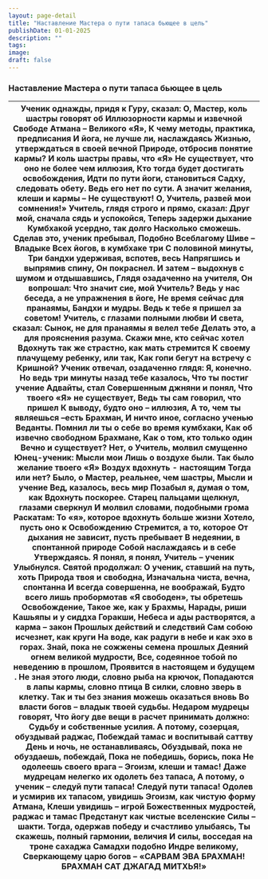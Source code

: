 ```yaml
---
layout: page-detail
title: "Наставление Мастера о пути тапаса бьющее в цель"
publishDate: 01-01-2025
description: ""
tags:
image:
draft: false
---
```


### Наставление Мастера о пути тапаса бьющее в цель

| Ученик однажды, придя к Гуру, сказал:  О, Мастер, коль шастры говорят об  Иллюзорности кармы и извечной  Свободе Атмана – Великого «Я»,  К чему методы, практика, предписания  И йога, не лучше ли, наслаждаясь  Жизнью, утверждаться в своей вечной  Природе, отбросив понятие кармы?  И коль шастры правы, что «Я»  Не существует, что оно не более чем иллюзия,  Кто тогда будет достигать освобождения,  Идти по пути йоги, становиться  Садху, следовать обету. Ведь его нет по сути.  А значит желания, клеши и кармы –  Не существуют!  О, Учитель, развей мои сомнения!»  Учитель, глядя строго и прямо, сказал:  Друг мой, сначала сядь и успокойся,  Теперь задержи дыхание  Кумбхакой усердно, так долго  Насколько сможешь.  Сделав это, ученик пребывал,  Подобно Всеблагому Шиве – Владыке  Всех йогов, в кумбхаке три  С половиной минуты,  Три бандхи удерживая, вспотев, весь  Напрягшись и выпрямив спину,  Он покраснел.  И затем – выдохнув с шумом и отдышавшись,  Глядя озадаченно на учителя,  Он вопрошал:  Что значит сие, мой Учитель?  Ведь у нас беседа, а не упражнения в йоге,  Не время сейчас для пранаямы,  Бандхи и мудры.  Ведь к тебе я пришел за советом!  Учитель, с глазами полными любви  И света, сказал:  Сынок, не для пранаямы я велел тебе  Делать это, а для прояснения разума.  Скажи мне, кто сейчас хотел  Вдохнуть так же страстно, как мать стремится  К своему плачущему ребенку, или так,  Как гопи бегут на встречу с Кришной?  Ученик отвечал, озадаченно глядя:  Я, конечно.  Но ведь три минуты назад тебе казалось,  Что ты постиг учение Адвайты, стал  Совершенным джняни и понял,  Что твоего «Я» не существует,  Ведь ты сам говорил, что пришел  К выводу, будто оно – иллюзия,  А то, чем ты являешься –есть Брахман,  И ничто иное, согласно ученью  Веданты.  Помнил ли ты о себе во время кумбхаки,  Как об извечно свободном Брахмане,  Как о том, кто только один  Вечно и существует?  Нет, о Учитель, молвил смущенно  Юнец-ученик: Мысли мои  Лишь о воздухе были.  Так было желание твоего «Я»  Воздух вдохнуть - настоящим  Тогда или нет?  Было, о Мастер, реальнее, чем шастры,  Мысли и учение Вед, казалось, весь мир  Позабыл я, думая о том, как  Вдохнуть поскорее.  Старец пальцами щелкнул, глазами сверкнул  И молвил словами, подобными грома  Раскатам:  То «я», которое вдохнуть больше жизни  Хотело, пусть оно к Освобождению  Стремится, а то, которое  От дыхания не зависит, пусть пребывает  В недеянии, в спонтанной природе  Собой наслаждаясь и в себе  Утверждаясь.  Я понял, я понял, Учитель – ученик  Улыбнулся.  Святой продолжал:  О ученик, ставший на путь, хоть  Природа твоя и свободна,  Изначальна чиста, вечна, спонтанна  И всегда совершенна, не воображай,  Будто всего лишь пробормотав  «Я свободен», ты обретешь Освобождение,  Такое же, как у Брахмы, Нарады, риши  Кашьяпы и у сиддха Горакши,  Небеса и ады растворятся, а карма – закон  Прошлых действий и следствий  Сам собою исчезнет, как круги  На воде, как радуги в небе и как эхо в горах.  Знай, пока не сожжены семена прошлых  Деяний огнем великой мудрости,  Все, содеянное тобой по неведению в прошлом,  Проявится в настоящем и будущем .  Не зная этого люди, словно рыба на крючок,  Попадаются в лапы кармы, словно птица  В силки, словно зверь в клетку.  Так и ты без знания можешь оказаться вновь  Во власти богов – владык твоей судьбы.  Недаром мудрецы говорят,  Что йогу две вещи в расчет принимать должно:  Судьбу и собственные усилия.  А потому, созерцая, обуздывай раджас,  Побеждай тамас и воспитывай саттву  День и ночь, не останавливаясь,  Обуздывай, пока не обуздаешь, побеждай,  Пока не победишь, борись, пока  Не одолеешь своего врага –  Эгоизм, клеши и тамас!  Даже мудрецам нелегко их одолеть без тапаса,  А потому, о ученик – следуй пути тапаса!  Следуй пути тапаса!  Одолев и усмирив их тапасом, увидишь  Эгоизм, как чистую форму Атмана,  Клеши увидишь – игрой Божественных мудростей, раджас и тамас  Предстанут как чистые вселенские  Силы – шакти.  Тогда, одержав победу и счастливо улыбаясь,  Ты скажешь, полный гармонии, величия  И силы, восседая на троне сахаджа  Самадхи подобно Индре великому,  Сверкающему царю богов –  «САРВАМ ЭВА БРАХМАН!  БРАХМАН САТ ДЖАГАД МИТХЬЯ!» |
| --------------------------------------------------------------------------------------------------------------------------------------------------------------------------------------------------------------------------------------------------------------------------------------------------------------------------------------------------------------------------------------------------------------------------------------------------------------------------------------------------------------------------------------------------------------------------------------------------------------------------------------------------------------------------------------------------------------------------------------------------------------------------------------------------------------------------------------------------------------------------------------------------------------------------------------------------------------------------------------------------------------------------------------------------------------------------------------------------------------------------------------------------------------------------------------------------------------------------------------------------------------------------------------------------------------------------------------------------------------------------------------------------------------------------------------------------------------------------------------------------------------------------------------------------------------------------------------------------------------------------------------------------------------------------------------------------------------------------------------------------------------------------------------------------------------------------------------------------------------------------------------------------------------------------------------------------------------------------------------------------------------------------------------------------------------------------------------------------------------------------------------------------------------------------------------------------------------------------------------------------------------------------------------------------------------------------------------------------------------------------------------------------------------------------------------------------------------------------------------------------------------------------------------------------------------------------------------------------------------------------------------------------------------------------------------------------------------------------------------------------------------------------------------------------------------------------------------------------------------------------------------------------------------------------------------------------------------------------------------------------------------------------------------------------------------------------------------------------------------------------------------------------------------------------------------------------------------------------------------------------------------------------------------------------------------------------------------------------------------------------------------------------------------------------------------------------------------------------------------------------------------------------------------------------------------------------------------------------------------------------------------------------------------------------------------------------------------------------------------------------------------------------------------------------------------------------------------------------------------------------------------------------------------------------------------------------------------------------------------------------------------------------------------------------------------------------------------------------------------------------------------------------------------------------------------------------------------------------------------------------------------------------------------------------------------------------------- |
  
  
